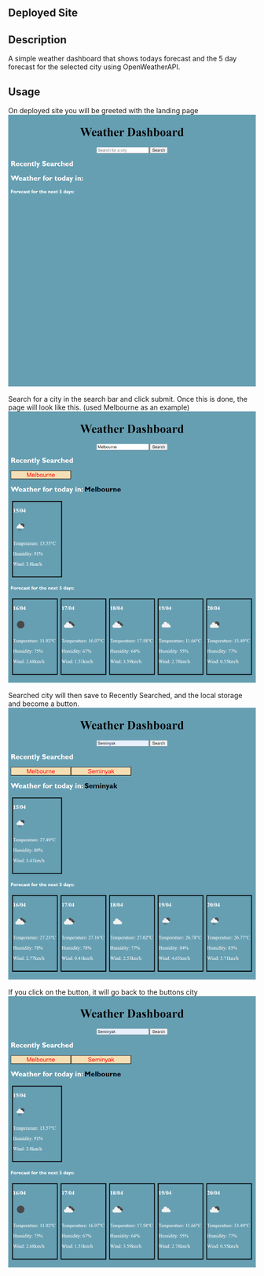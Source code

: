 <Weather-Dashboard>

## Deployed Site


## Description
A simple weather dashboard that shows todays forecast and the 5 day forecast for the selected city using OpenWeatherAPI.

## Usage
On deployed site you will be greeted with the landing page
![alt](./assets/images/landingPage.png)

Search for a city in the search bar and click submit.
Once this is done, the page will look like this. (used Melbourne as an example)
![alt](./assets/images/OnceSearched.png)

Searched city will then save to Recently Searched, and the local storage and become a button.
![alt](./assets/images/LocalStorageEx.png)

If you click on the button, it will go back to the buttons city
![alt](./assets/images/ButtonEx.png)

